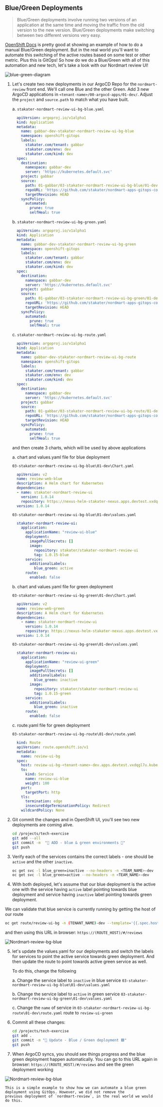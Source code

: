 ## Blue/Green Deployments

> Blue/Green deployments involve running two versions of an application at the same time and moving the traffic from the old version to the new version. Blue/Green deployments make switching between two different versions very easy.

<span style="color:blue;">[OpenShift Docs](https://docs.openshift.com/container-platform/4.9/applications/deployments/route-based-deployment-strategies.html#deployments-blue-green_route-based-deployment-strategies)</span> is pretty good at showing an example of how to do a manual Blue/Green deployment. But in the real world you'll want to automate this switching of the active routes based on some test or other metric. Plus this is GitOps! So how do we do a Blue/Green with all of this automation and new tech, let's take a look with our Nordmart review UI!

![blue-green-diagram](images/blue-green-diagram.png)

1. Let's create two new deployments in our ArgoCD Repo for the `nordmart-review` front end. We'll call one Blue and the other Green. Add 3 new ArgoCD applications in `<tenant-name>/00-argocd-apps/01-dev/`. Adjust the `project` and `source.path` to match what you have built.

    a. `stakater-nordmart-review-ui-bg-blue.yaml`

    ```yaml
      apiVersion: argoproj.io/v1alpha1
      kind: Application
      metadata:
        name: gabbar-dev-stakater-nordmart-review-ui-bg-blue
        namespace: openshift-gitops
        labels:
          stakater.com/tenant: gabbar
          stakater.com/env: dev
          stakater.com/kind: dev            
      spec:
        destination:
          namespace: gabbar-dev
          server: 'https://kubernetes.default.svc'
        project: gabbar
        source:
          path: 01-gabbar/03-stakater-nordmart-review-ui-bg-blue/01-dev
          repoURL: 'https://github.com/stakater/nordmart-apps-gitops-config.git'
          targetRevision: HEAD
        syncPolicy:
          automated:
            prune: true
            selfHeal: true
    ```

    b. `stakater-nordmart-review-ui-bg-green.yaml`

    ```yaml
      apiVersion: argoproj.io/v1alpha1
      kind: Application
      metadata:
        name: gabbar-dev-stakater-nordmart-review-ui-bg-green
        namespace: openshift-gitops
        labels:
          stakater.com/tenant: gabbar
          stakater.com/env: dev
          stakater.com/kind: dev            
      spec:
        destination:
          namespace: gabbar-dev
          server: 'https://kubernetes.default.svc'
        project: gabbar
        source:
          path: 01-gabbar/03-stakater-nordmart-review-ui-bg-green/01-dev
          repoURL: 'https://github.com/stakater/nordmart-apps-gitops-config.git'
          targetRevision: HEAD
        syncPolicy:
          automated:
            prune: true
            selfHeal: true
    ```

    c. `stakater-nordmart-review-ui-bg-route.yaml`

    ```yaml
      apiVersion: argoproj.io/v1alpha1
      kind: Application
      metadata:
        name: gabbar-dev-stakater-nordmart-review-ui-bg-route
        namespace: openshift-gitops
        labels:
          stakater.com/tenant: gabbar
          stakater.com/env: dev
          stakater.com/kind: dev            
      spec:
        destination:
          namespace: gabbar-dev
          server: 'https://kubernetes.default.svc'
        project: gabbar
        source:
          path: 01-gabbar/03-stakater-nordmart-review-ui-bg-route/01-dev
          repoURL: 'https://github.com/stakater/nordmart-apps-gitops-config.git'
          targetRevision: HEAD
        syncPolicy:
          automated:
            prune: true
            selfHeal: true
    ```

    and then create 3 charts, which will be used by above applications

    a. chart and values.yaml file for blue deployment
    
    `03-stakater-nordmart-review-ui-bg-blue\01-dev\Chart.yaml`

    ```yaml
      apiVersion: v2
      name: review-web-blue
      description: A Helm chart for Kubernetes
      dependencies:
      - name: stakater-nordmart-review-ui
        version: 1.0.14
        repository: https://nexus-helm-stakater-nexus.apps.devtest.vxdqgl7u.kubeapp.cloud/repository/helm-charts/
      version: 1.0.14
    ```

    `03-stakater-nordmart-review-ui-bg-blue\01-dev\values.yaml`

    ```yaml
      stakater-nordmart-review-ui:
        application:
          applicationName: "review-ui-blue"
          deployment:
            imagePullSecrets: []
            image:
              repository: stakater/stakater-nordmart-review-ui
              tag: 1.0.15-blue
          service:
            additionalLabels:
              blue_green: active
          route:
            enabled: false
    ```

    b. chart and values.yaml file for green deployment
    
    `03-stakater-nordmart-review-ui-bg-green\01-dev\Chart.yaml`

    ```yaml
      apiVersion: v2
      name: review-web-green
      description: A Helm chart for Kubernetes
      dependencies:
        - name: stakater-nordmart-review-ui
          version: 1.0.14
          repository: https://nexus-helm-stakater-nexus.apps.devtest.vxdqgl7u.kubeapp.cloud/repository/helm-charts/
      version: 1.0.14
    ```

    `03-stakater-nordmart-review-ui-bg-green\01-dev\values.yaml`

    ```yaml
      stakater-nordmart-review-ui:
        application:
          applicationName: "review-ui-green"
          deployment:
            imagePullSecrets: []
            additionalLabels:
              blue_green: inactive
            image:
              repository: stakater/stakater-nordmart-review-ui
              tag: 1.0.15-green
          service:
            additionalLabels:
              blue_green: inactive
          route:
            enabled: false
    ```

    c. route.yaml file for green deployment
    
    `03-stakater-nordmart-review-ui-bg-route\01-dev\route.yaml`

    ```yaml
      kind: Route
      apiVersion: route.openshift.io/v1
      metadata:
        name: review-ui-bg
      spec:
        host: review-ui-bg-<tenant-name>-dev.apps.devtest.vxdqgl7u.kubeapp.cloud
        to:
          kind: Service
          name: review-ui-blue
          weight: 100
        port:
          targetPort: http
        tls:
          termination: edge
          insecureEdgeTerminationPolicy: Redirect
        wildcardPolicy: None
    ```

2. Git commit the changes and in OpenShift UI, you'll see two new deployments are coming alive.

    ```bash
    cd /projects/tech-exercise
    git add --all
    git commit -m  "🍔 ADD - blue & green environments 🍔"
    git push
    ```

3. Verify each of the services contains the correct labels - one should be `active` and the other `inactive`.

    ```bash
    oc get svc -l blue_green=inactive --no-headers -n <TEAM_NAME>-dev
    oc get svc -l blue_green=active --no-headers -n <TEAM_NAME>-dev
    ```

4. With both deployed, let's assume that our blue deployment is the active one with the service having `active` label pointing towards blue deployment and service having `inactive` label pointing towards green deployment. 

We can validate that blue service is currently running by getting the host of our route

```bash
oc get route/review-ui-bg -n (TENANT_NAME)-dev --template='{{.spec.host}}'
```
and then using this URL in browser: `https://(ROUTE_HOST)/#/reviews`


![Nordmart-review-bg-blue](images/nordmart-review-bg-blue.png)


5. let's update the values.yaml for our deployments and switch the labels for services to point the active service towards green deployment. And then update the route to point towards active green service as well. 

    To do this, change the following

    a. Change the service label to `inactive` in blue service `03-stakater-nordmart-review-ui-bg-blue\01-dev\values.yaml`

    b. Change the service label to `active` in green service `03-stakater-nordmart-review-ui-bg-green\01-dev\values.yaml`

    c. Change the `name` of service in `03-stakater-nordmart-review-ui-bg-route\01-dev\route.yaml` route to `review-ui-green`

6. Commit all these changes:

    ```bash
    cd /projects/tech-exercise
    git add .
    git commit -m "🔵 Update - Blue / Green deployment 🟩"
    git push
    ```

8. When ArgoCD syncs, you should see things progress and the blue green deployment happen automatically. You can go to this URL again in browser: `https://(ROUTE_HOST)/#/reviews` and see the green deployment working

![Nordmart-review-bg-blue](images/nordmart-review-bg-green.png)

    This is a simple example to show how we can automate a blue green deployment using GitOps. However, we did not remove the
    previous deployment of `nordmart-review`, in the real world we would do this.
